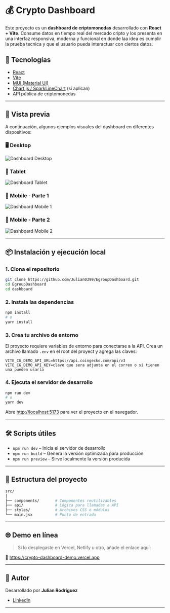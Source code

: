 # 💰 Crypto Dashboard

Este proyecto es un **dashboard de criptomonedas** desarrollado con **React + Vite**. Consume datos en tiempo real del mercado cripto y los presenta en una interfaz responsiva, moderna y funcional en donde laa idea es cumplir la prueba  tecnica  y que el usuario pueda interactuar con ciertos datos.

## 🚀 Tecnologías

- [React](https://reactjs.org/)
- [Vite](https://vitejs.dev/)
- [MUI (Material UI)](https://mui.com/)
- [Chart.js / SparkLineChart](https://mui.com/x/react-charts/) (si aplican)
- API pública de criptomonedas 

---

## 📸 Vista previa

A continuación, algunos ejemplos visuales del dashboard en diferentes dispositivos:

### 🖥️ Desktop
![Dashboard Desktop](./public/desktop.jpg)

### 📱 Tablet
![Dashboard Tablet](./public/tablet.jpg)

### 📱 Mobile - Parte 1
![Dashboard Mobile 1](./public/mobile1.jpg)

### 📱 Mobile - Parte 2
![Dashboard Mobile 2](./public/mobile2.jpg)

---

## 📦 Instalación y ejecución local

### 1. Clona el repositorio

```bash
git clone https://github.com/Julian0399/EgroupDashboard.git
cd EgroupDashboard
cd dashboard
```

### 2. Instala las dependencias

```bash
npm install
# o
yarn install
```

### 3. Crea tu archivo de entorno

El proyecto requiere variables de entorno para conectarse a la API. Crea un archivo llamado `.env` en el root del proyect y agrega las claves:

```
VITE_CG_DEMO_API_URL=https://api.coingecko.com/api/v3
VITE_CG_DEMO_API_KEY=clave que sera adjunta en el correo o si tienen una pueden usarla
```

### 4. Ejecuta el servidor de desarrollo

```bash
npm run dev
# o
yarn dev
```

Abre [http://localhost:5173](http://localhost:5173) para ver el proyecto en el navegador.

---

## 🛠️ Scripts útiles

- `npm run dev` – Inicia el servidor de desarrollo
- `npm run build` – Genera la versión optimizada para producción
- `npm run preview` – Sirve localmente la versión producida

---

## 📁 Estructura del proyecto

```bash
src/
│
├── components/       # Componentes reutilizables
├── api/              # Lógica para llamadas a API
├── styles/           # Archivos CSS o módulos
└── main.jsx          # Punto de entrada
```

---

## 🌐 Demo en línea

> Si lo desplegaste en Vercel, Netlify u otro, añade el enlace aquí:

🔗 https://crypto-dashboard-demo.vercel.app

---

## 🤝 Autor

Desarrollado por **Julian Rodriguez**

- [LinkedIn](https://www.linkedin.com/in/julianrod-ing/)

---

